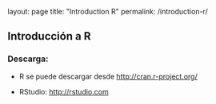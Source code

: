 layout: page
title: "Introduction R"
permalink: /introduction-r/


## Introducción a R

### Descarga:

- R se puede descargar desde http://cran.r-project.org/

- RStudio: http://rstudio.com

